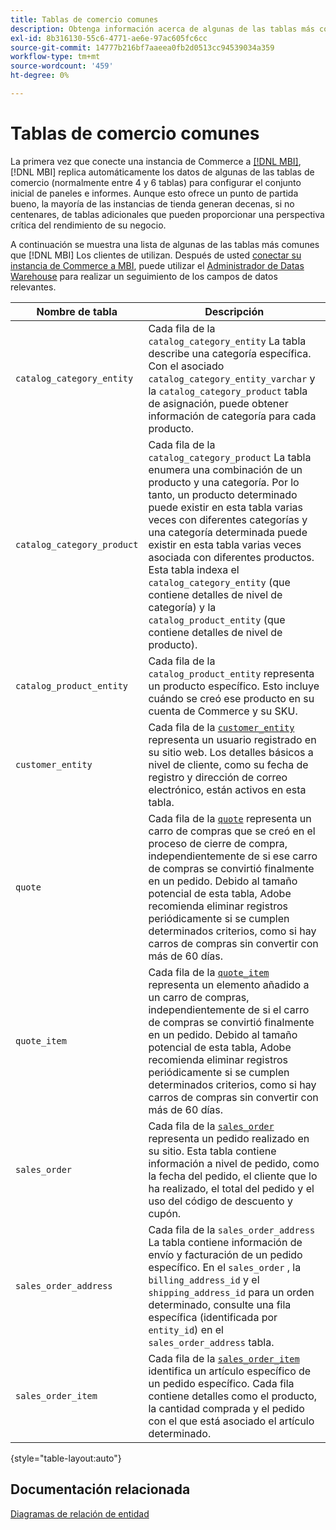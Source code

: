 ```yaml
---
title: Tablas de comercio comunes
description: Obtenga información acerca de algunas de las tablas más comunes que [!DNL MBI] Los clientes de utilizan.
exl-id: 8b316130-55c6-4771-ae6e-97ac605fc6cc
source-git-commit: 14777b216bf7aaeea0fb2d0513cc94539034a359
workflow-type: tm+mt
source-wordcount: '459'
ht-degree: 0%

---
```


# Tablas de comercio comunes

La primera vez que conecte una instancia de Commerce a [[!DNL MBI]](../importing-data/integrations/magento.md), [!DNL MBI] replica automáticamente los datos de algunas de las tablas de comercio (normalmente entre 4 y 6 tablas) para configurar el conjunto inicial de paneles e informes. Aunque esto ofrece un punto de partida bueno, la mayoría de las instancias de tienda generan decenas, si no centenares, de tablas adicionales que pueden proporcionar una perspectiva crítica del rendimiento de su negocio.

A continuación se muestra una lista de algunas de las tablas más comunes que [!DNL MBI] Los clientes de utilizan. Después de usted [conectar su instancia de Commerce a MBI](../../data-analyst/importing-data/integrations/magento.md), puede utilizar el [Administrador de Datas Warehouse](../../data-analyst/data-warehouse-mgr/tour-dwm.md) para realizar un seguimiento de los campos de datos relevantes.

| Nombre de tabla | Descripción |
|---|---|
| `catalog_category_entity` | Cada fila de la `catalog_category_entity` La tabla describe una categoría específica. Con el asociado `catalog_category_entity_varchar` y la `catalog_category_product` tabla de asignación, puede obtener información de categoría para cada producto. |
| `catalog_category_product` | Cada fila de la `catalog_category_product` La tabla enumera una combinación de un producto y una categoría. Por lo tanto, un producto determinado puede existir en esta tabla varias veces con diferentes categorías y una categoría determinada puede existir en esta tabla varias veces asociada con diferentes productos. Esta tabla indexa el `catalog_category_entity` (que contiene detalles de nivel de categoría) y la `catalog_product_entity` (que contiene detalles de nivel de producto). |
| `catalog_product_entity` | Cada fila de la `catalog_product_entity` representa un producto específico. Esto incluye cuándo se creó ese producto en su cuenta de Commerce y su SKU. |
| `customer_entity` | Cada fila de la [`customer_entity`](../data-warehouse-mgr/cust-ent-table.md) representa un usuario registrado en su sitio web. Los detalles básicos a nivel de cliente, como su fecha de registro y dirección de correo electrónico, están activos en esta tabla. |
| `quote` | Cada fila de la [`quote`](../data-warehouse-mgr/sales-flat-quote-table.md) representa un carro de compras que se creó en el proceso de cierre de compra, independientemente de si ese carro de compras se convirtió finalmente en un pedido. Debido al tamaño potencial de esta tabla, Adobe recomienda eliminar registros periódicamente si se cumplen determinados criterios, como si hay carros de compras sin convertir con más de 60 días. |
| `quote_item` | Cada fila de la [`quote_item`](../data-warehouse-mgr/sales-flat-quote-item-table.md) representa un elemento añadido a un carro de compras, independientemente de si el carro de compras se convirtió finalmente en un pedido. Debido al tamaño potencial de esta tabla, Adobe recomienda eliminar registros periódicamente si se cumplen determinados criterios, como si hay carros de compras sin convertir con más de 60 días. |
| `sales_order` | Cada fila de la [`sales_order`](../data-warehouse-mgr/sales-flat-order-table.md) representa un pedido realizado en su sitio. Esta tabla contiene información a nivel de pedido, como la fecha del pedido, el cliente que lo ha realizado, el total del pedido y el uso del código de descuento y cupón. |
| `sales_order_address` | Cada fila de la `sales_order_address` La tabla contiene información de envío y facturación de un pedido específico. En el `sales_order` , la `billing_address_id` y el `shipping_address_id` para un orden determinado, consulte una fila específica (identificada por `entity_id`) en el `sales_order_address` tabla. |
| `sales_order_item` | Cada fila de la [`sales_order_item`](../data-warehouse-mgr/sales-flat-quote-item-table.md) identifica un artículo específico de un pedido específico. Cada fila contiene detalles como el producto, la cantidad comprada y el pedido con el que está asociado el artículo determinado. |

{style="table-layout:auto"}

## Documentación relacionada

[Diagramas de relación de entidad](../data-warehouse-mgr/entity-rel-diag.md)
